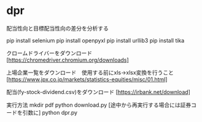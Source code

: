 # dpr
配当性向と目標配当性向の差分を分析する

pip install selenium
pip install openpyxl
pip install urllib3
pip install tika

クロームドライバーをダウンロード
[https://chromedriver.chromium.org/downloads]

上場企業一覧をダウンロード　使用する前にxls→xlsx変換を行うこと
[https://www.jpx.co.jp/markets/statistics-equities/misc/01.html]

配当(fy-stock-dividend.csv)をダウンロード
[https://irbank.net/download]


実行方法
mkdir pdf
python download.py [途中から再実行する場合には証券コードを引数に]
python dpr.py
